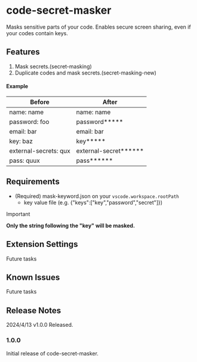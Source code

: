# code-secret-masker

Masks sensitive parts of your code. Enables secure screen sharing, even if your codes contain keys.

## Features

1. Mask secrets.(secret-masking)
2. Duplicate codes and mask secrets.(secret-masking-new)

#### Example

| Before                   | After                    |
|--------------------------|--------------------------|
| name: name               | name: name               |
| password: foo            | password*****            |
| email: bar               | email: bar               |
| key: baz                 | key*****                 |
| external-secrets: qux    | external-secret******    |
| pass: quux               | pass******               |


## Requirements

- (Required) mask-keyword.json on your `vscode.workspace.rootPath`
  - key value file (e.g. {"keys":["key","password","secret"]})

> [!IMPORTANT]  
> **Only the string following the "key" will be masked.** 

## Extension Settings

Future tasks

## Known Issues

Future tasks

## Release Notes

2024/4/13 v1.0.0 Released.

### 1.0.0

Initial release of code-secret-masker.


